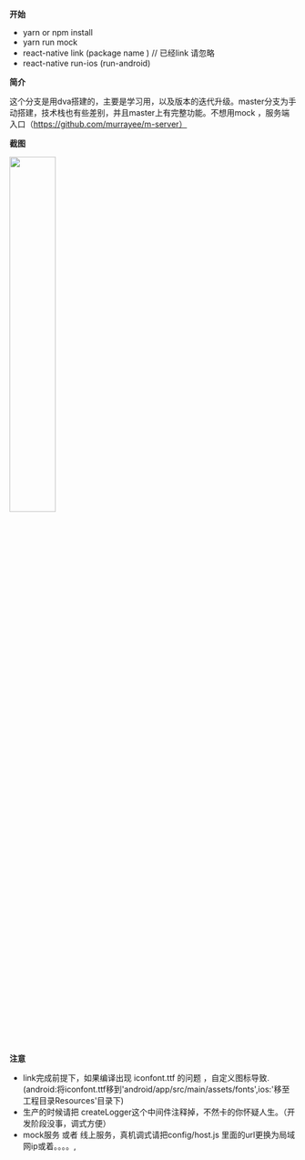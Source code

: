 **开始**
- yarn  or npm install
- yarn run mock 
- react-native link (package name ) // 已经link 请忽略
- react-native run-ios (run-android)

**简介**


 这个分支是用dva搭建的，主要是学习用，以及版本的迭代升级。master分支为手动搭建，技术栈也有些差别，并且master上有完整功能。不想用mock ，服务端入口（https://github.com/murrayee/m-server）



**截图**

<img src="https://github.com/murrayee/m-server-py/blob/flask/screenshot.gif" width="40%"> 

**注意**

- link完成前提下，如果编译出现 iconfont.ttf 的问题 ，自定义图标导致.(android:将iconfont.ttf移到'android/app/src/main/assets/fonts',ios:'移至工程目录Resources'目录下)
- 生产的时候请把 createLogger这个中间件注释掉，不然卡的你怀疑人生。（开发阶段没事，调式方便）
- mock服务 或者 线上服务，真机调式请把config/host.js 里面的url更换为局域网ip或着。。。。,
